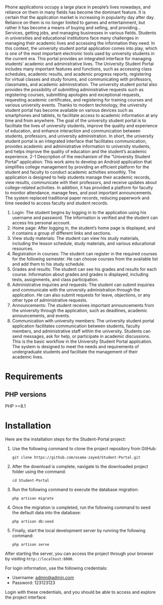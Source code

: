 Phone applications occupy a large place in people’s lives nowadays, and reliance on them in many fields has become the dominant feature. It is certain that the application market is increasing in popularity day after day. Reliance on them is no longer limited to games and entertainment, but rather it has become a means of buying and selling, and providing... Services, getting jobs, and managing businesses in various fields.
Students in universities and educational institutions face many challenges in managing their academic lives and accessing the information they need. In this context, the university student portal application comes into play, which is one of the most important electronic tools used by university students in the current era. This portal provides an integrated interface for managing students’ academic and administrative lives.
The University Student Portal includes many important features and functions, such as accessing class schedules, academic results, and academic progress reports, registering for virtual classes and study forums, and communicating with professors, classmates, and academic administration.
The university student portal also provides the possibility of submitting administrative requests such as registering courses, submitting apologies and exceptional requests, requesting academic certificates, and registering for training courses and various university events. Thanks to modern technology, the university student portal has become available on various devices such as smartphones and tablets, to facilitate access to academic information at any time and from anywhere.
The goal of the university student portal is to facilitate the lives of university students, improve the quality and experience of education, and enhance interaction and communication between students, professors, and university administration.
In short, the university student portal is an integrated interface that facilitates communication, provides academic and administrative information to university students, and helps improve the quality of education and the student’s academic experience.
2-1 Description of the mechanism of the “University Student Portal” application:
This work aims to develop an Android application that simplifies college management by providing an efficient platform for the student and faculty to conduct academic activities smoothly. The application is designed to help students manage their academic records, view results, communicate with their professors, and receive updates about college-related activities. In addition, it has provided a platform for faculty to monitor attendance, manage fees, and post important announcements. The system replaced traditional paper records, reducing paperwork and time needed to access faculty and student records.
1. Login: The student begins by logging in to the application using his username and password. The information is verified and the student can access his personal account.
2. Home page: After logging in, the student’s home page is displayed, and it contains a group of different links and sections.
3. View study materials: The student can view his study materials, including the lesson schedule, study materials, and various educational resources.
4. Registration in courses: The student can register in the required courses for the following semester. He can choose courses from the available list and add them to his study schedule.
5. Grades and results: The student can see his grades and results for each course. Information about grades and grades is displayed, including tests, assignments, and class participation.
6. Administrative inquiries and requests: The student can submit inquiries and communicate with the university administration through the application. He can also submit requests for leave, objections, or any other type of administrative requests.
7. Announcements: The student receives important announcements from the university through the application, such as deadlines, academic announcements, and events.
8. Communication with university members: The university student portal application facilitates communication between students, faculty members, and administrative staff within the university. Students can send messages, ask for help, or participate in academic discussions.
This is the basic workflow in the University Student Portal application. The system is designed to meet the needs and requirements of undergraduate students and facilitate the management of their academic lives.

Requirements
============

PHP versions 
---------------------------
PHP >=8.1

Installation
============
Here are the installation steps for the Student-Portal project:

1. Use the following command to clone the project repository from GitHub:
   ```
   git clone https://github.com/osama-zayed/Student-Portal.git
   ```

2. After the download is complete, navigate to the downloaded project folder using the command:
   ```
   cd Student-Portal
   ```

3. Run the following command to execute the database migration:
   ```
   php artisan migrate
   ```

4. Once the migration is completed, run the following command to seed the default data into the database:
   ```
   php artisan db:seed
   ```

5. Finally, start the local development server by running the following command:
   ```
   php artisan serve
   ```

After starting the server, you can access the project through your browser by visiting `http://localhost:8000`.

For login information, use the following credentials:
- Username: admin@admin.com
- Password: 123123123

Login with these credentials, and you should be able to access and explore the project interface.
